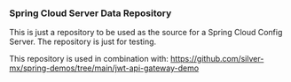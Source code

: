 ### Spring Cloud Server Data Repository

This is just a repository to be used as the source for a Spring Cloud Config Server. The repository is just for testing.

This repository is used in combination with: https://github.com/silver-mx/spring-demos/tree/main/jwt-api-gateway-demo